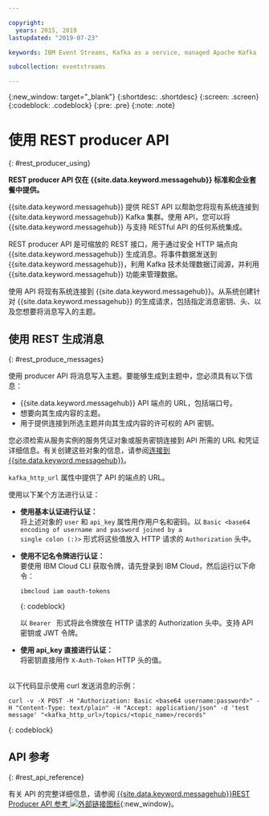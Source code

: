 ```yaml
---

copyright:
  years: 2015, 2019
lastupdated: "2019-07-23"

keywords: IBM Event Streams, Kafka as a service, managed Apache Kafka

subcollection: eventstreams

---
```


{:new_window: target="_blank"}
{:shortdesc: .shortdesc}
{:screen: .screen}
{:codeblock: .codeblock}
{:pre: .pre}
{:note: .note}

# 使用 REST producer API
{: #rest_producer_using}


**REST producer API 仅在 {{site.data.keyword.messagehub}} 标准和企业套餐中提供。**
<br/>

{{site.data.keyword.messagehub}} 提供 REST API 以帮助您将现有系统连接到 {{site.data.keyword.messagehub}} Kafka 集群。使用 API，您可以将 {{site.data.keyword.messagehub}} 与支持 RESTful API 的任何系统集成。

REST producer API 是可缩放的 REST 接口，用于通过安全 HTTP 端点向 {{site.data.keyword.messagehub}} 生成消息。将事件数据发送到 {{site.data.keyword.messagehub}}，利用 Kafka 技术处理数据订阅源，并利用 {{site.data.keyword.messagehub}} 功能来管理数据。

使用 API 将现有系统连接到 {{site.data.keyword.messagehub}}。从系统创建针对 {{site.data.keyword.messagehub}} 的生成请求，包括指定消息密钥、头、以及您想要将消息写入的主题。


## 使用 REST 生成消息 
{: #rest_produce_messages}

使用 producer API 将消息写入主题。要能够生成到主题中，您必须具有以下信息：

* {{site.data.keyword.messagehub}} API 端点的 URL，包括端口号。
* 想要向其生成内容的主题。
* 用于提供连接到所选主题并向其生成内容的许可权的 API 密钥。

您必须检索从服务实例的服务凭证对象或服务密钥连接到 API 所需的 URL 和凭证详细信息。有关创建这些对象的信息，请参阅[连接到 {{site.data.keyword.messagehub}}](/docs/services/EventStreams?topic=eventstreams-connecting)。

<code>kafka_http_url</code> 属性中提供了 API 的端点的 URL。

使用以下某个方法进行认证：

* **使用基本认证进行认证：**<br/>
    将上述对象的 <code>user</code> 和 <code>api_key</code> 属性用作用户名和密码。以 <code>Basic &lt;base64 encoding of username and password joined by a single colon (:)&gt;</code> 形式将这些值放入 HTTP 请求的 <code>Authorization</code> 头中。

* **使用不记名令牌进行认证：**<br/>
    要使用 IBM Cloud CLI 获取令牌，请先登录到 IBM Cloud，然后运行以下命令： 

    ```
    ibmcloud iam oauth-tokens
    ```
    {: codeblock}

    以 <code>Bearer <token></code> 形式将此令牌放在 HTTP 请求的 Authorization 头中。支持 API 密钥或 JWT 令牌。 

* **使用 api_key 直接进行认证：**<br/>
    将密钥直接用作 <code>X-Auth-Token</code> HTTP 头的值。

<br/>
以下代码显示使用 curl 发送消息的示例：

```
curl -v -X POST -H "Authorization: Basic <base64 username:password>" -H "Content-Type: text/plain" -H "Accept: application/json" -d 'test message' "<kafka_http_url>/topics/<topic_name>/records"
```
{: codeblock}


## API 参考
{: #rest_api_reference}

有关 API 的完整详细信息，请参阅 [{{site.data.keyword.messagehub}}REST Producer API 参考 ![外部链接图标](../../icons/launch-glyph.svg "外部链接图标")](https://ibm.github.io/event-streams/api/){:new_window}。












